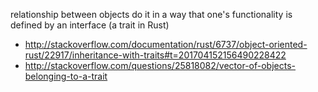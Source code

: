 relationship between objects do it in a way that one's functionality is defined by an interface (a trait in Rust)

- http://stackoverflow.com/documentation/rust/6737/object-oriented-rust/22917/inheritance-with-traits#t=201704152156490228422
- http://stackoverflow.com/questions/25818082/vector-of-objects-belonging-to-a-trait
